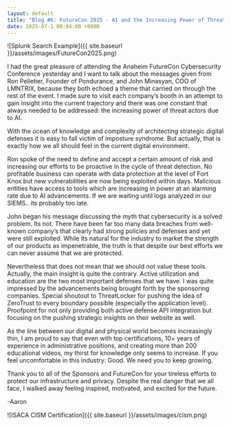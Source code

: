```yaml
---
layout: default
title: "Blog #6: FutureCon 2025 - AI and the Increasing Power of Threat Actors"
date: 2025-07-1 00:04:00 +0000
---
```


!\[Splunk Search Example]({{ site.baseurl }}/assets/images/FutureCon2025.png)

I had the great pleasure of attending the Anaheim FutureCon Cybersecurity Conference yesterday and I want to talk about the messages given from Ron Pelletier, Founder of Pondurance, and John Minasyan, COO of LMNTRIX, because they both echoed a theme that carried on through the rest of the event. I made sure to visit each company’s booth in an attempt to gain insight into the current trajectory and there was one constant that always needed to be addressed: the increasing power of threat actors due to AI.

With the ocean of knowledge and complexity of architecting strategic digital defenses it is easy to fall victim of imposture syndrome. But actually, that is exactly how we all should feel in the current digital environment.  

Ron spoke of the need to define and accept a certain amount of risk and increasing our efforts to be proactive in the cycle of threat detection. No profitable business can operate with data protection at the level of Fort Knox but new vulnerabilities are now being exploited within days. Malicious entities have access to tools which are increasing in power at an alarming rate due to AI advancements. If we are waiting until logs analyzed in our SIEMS.. its probably too late.

John began his message discussing the myth that cybersecurity is a solved problem. Its not. There have been far too many data breaches from well-known company’s that clearly had strong policies and defenses and yet were still exploited. While its natural for the industry to market the strength of our products as impenetrable, the truth is that despite our best efforts we can never assume that we are protected.

Nevertheless that does not mean that we should not value these tools. Actually, the main insight is quite the contrary. Active utilization and education are the two most important defenses that we have. I was quite impressed by the advancements being brought forth by the sponsoring companies. Special shoutout to ThreatLocker for pushing the idea of ZeroTrust to every boundary possible (especially the application level). Proofpoint for not only providing both active defense API integration but focusing on the pushing strategic insights on their website as well.

As the line between our digital and physical world becomes increasingly thin, I am proud to say that even with top certifications, 10+ years of experience in administrative positions, and creating more than 200 educational videos, my thirst for knowledge only seems to increase. If you feel uncomfortable in this industry: Good. We need you to keep growing. 

Thank you to all of the Sponsors and FutureCon for your tireless efforts to protect our infrastructure and privacy. Despite the real danger that we all face, I walked away feeling inspired, motivated, and excited for the future.

-Aaron


!\[ISACA CISM Certification]({{ site.baseurl }}/assets/images/cism.png)



